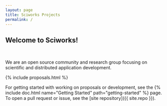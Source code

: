 ```yaml
---
layout: page
title: Sciworks Projects
permalink: /
---
```


## Welcome to Sciworks!

<br>

We are an open source community and research group focusing on scientific and distributed application development. 

{% include proposals.html %}

For getting started with working on proposals or development, see the {% include doc.html name="Getting Started" path="getting-started" %} page. To open a pull request or issue, see the [site repository]({{ site.repo }}).

